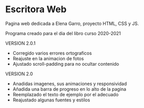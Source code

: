 # Escritora Web
Pagina web dedicada a Elena Garro, proyecto HTML, CSS y JS.

Programa creado para el dia del libro curso 2020-2021


VERSION 2.0.1
- Corregido varios errores ortograficos
- Reajuste en la animacion de fotos
- Ajustado scroll-padding para no ocultar contenido


VERSION 2.0
- Anadidas imagenes, sus animaciones y responsividad
- Añadida una barra de progreso en lo alto de la pagina
- Reemplazado el texto de ejemplo por el adecuado
- Reajustado algunas fuentes y estilos
